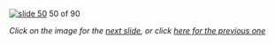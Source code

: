 [![slide 50](https://dl.dropboxusercontent.com/u/2977490/presentations/cookbook/img50.jpg)](51.md)
50 of 90

_Click on the image for the [next slide](51.md), or click [here for the previous one](49.md)_